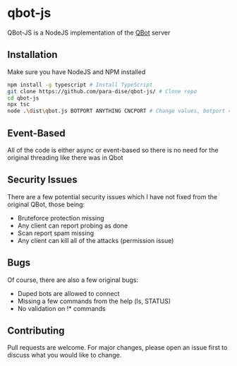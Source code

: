 # qbot-js

QBot-JS is a NodeJS implementation of the [QBot](https://github.com/geniosa/qbot/) server

## Installation

Make sure you have NodeJS and NPM installed

```bash
npm install -g typescript # Install TypeScript
git clone https://github.com/para-dise/qbot-js/ # Clone repo
cd qbot-js
npx tsc
node .\dist\qbot.js BOTPORT ANYTHING CNCPORT # Change values, botport = slaves, anything = 0, cncport = master port
```

## Event-Based
All of the code is either async or event-based so there is no need for the original threading like there was in Qbot

## Security Issues
There are a few potential security issues which I have not fixed from the original QBot, those being:
- Bruteforce protection missing
- Any client can report probing as done
- Scan report spam missing
- Any client can kill all of the attacks (permission issue)

## Bugs
Of course, there are also a few original bugs:
- Duped bots are allowed to connect
- Missing a few commands from the help (ls, STATUS)
- No validation on !* commands

## Contributing
Pull requests are welcome. For major changes, please open an issue first to discuss what you would like to change.

